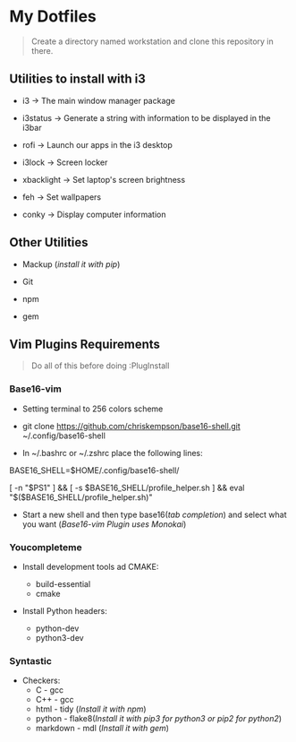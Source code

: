 # My Dotfiles

>Create a directory named workstation and clone this repository in there.

## Utilities to install with i3

* i3 -> The main window manager package

* i3status -> Generate a string with information to be displayed in the i3bar

* rofi -> Launch our apps in the i3 desktop

* i3lock -> Screen locker

* xbacklight -> Set laptop's screen brightness

* feh -> Set wallpapers

* conky -> Display computer information

## Other Utilities

* Mackup (*install it with pip*)

* Git

* npm

* gem

## Vim Plugins Requirements

>Do all of this before doing :PlugInstall

### Base16-vim

* Setting terminal to 256 colors scheme

* git clone https://github.com/chriskempson/base16-shell.git ~/.config/base16-shell

* In ~/.bashrc or ~/.zshrc place the following lines:

BASE16_SHELL=$HOME/.config/base16-shell/

[ -n "$PS1" ] && [ -s $BASE16_SHELL/profile_helper.sh ] && eval "$($BASE16_SHELL/profile_helper.sh)"

* Start a new shell and then type base16(*tab completion*) and
 select what you want (*Base16-vim Plugin uses Monokai*)

### Youcompleteme

* Install development tools ad CMAKE:
  * build-essential
  * cmake

* Install Python headers:
  * python-dev
  * python3-dev

### Syntastic

* Checkers:
  * C - gcc
  * C++ - gcc
  * html - tidy (*Install it with npm*)
  * python - flake8(*Install it with pip3 for python3 or pip2 for python2*)
  * markdown - mdl (*Install it with gem*)
